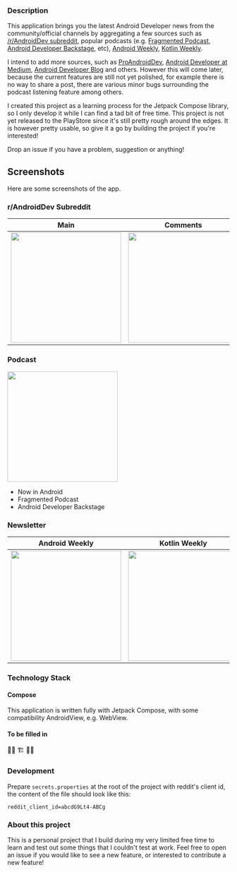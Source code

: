 ### Description
This application brings you the latest Android Developer news from the community/official channels by aggregating a few sources such as [/r/AndroidDev subreddit](https://reddit.com/r/androiddev), popular podcasts (e.g. [Fragmented Podcast](https://fragmentedpodcast.com/), [Android Developer Backstage](https://androidbackstage.blogspot.com/), etc), [Android Weekly](https://androidweekly.net/), [Kotlin Weekly](http://www.kotlinweekly.net/). 

I intend to add more sources, such as [ProAndroidDev](https://proandroiddev.com/), [Android Developer at Medium](https://medium.com/androiddevelopers), [Android Developer Blog](https://android-developers.googleblog.com) and others. However this will come later, because the current features are still not yet polished, for example there is no way to share a post, there are various minor bugs surrounding the podcast listening feature among others.

I created this project as a learning process for the Jetpack Compose library, so I only develop it while I can find a tad bit of free time. This project is not yet released to the PlayStore since it's still pretty rough around the edges. It is however pretty usable, so give it a go by building the project if you're interested!

Drop an issue if you have a problem, suggestion or anything!


## Screenshots

Here are some screenshots of the app.

### r/AndroidDev Subreddit
| Main | Comments |
| - | - |
| <img src="https://user-images.githubusercontent.com/1988156/151374120-b0b51876-a985-44dd-9503-bb8d40343b25.png" width="250px" /> | <img src="https://user-images.githubusercontent.com/1988156/151373905-980fcede-cc63-45f5-9b40-6cb266abace2.png" width="250px" /> |


### Podcast
<img src="https://user-images.githubusercontent.com/1988156/151373909-584e4222-382c-4194-87bf-62b440a2d3d0.png" width="250px" />

- Now in Android
- Fragmented Podcast
- Android Developer Backstage

### Newsletter
| Android Weekly | Kotlin Weekly |
| - | - |
| <img src="https://user-images.githubusercontent.com/1988156/151373911-32c65b08-faf3-40e7-8f03-a4e466a654f5.png" width="250px" /> | <img src="https://user-images.githubusercontent.com/1988156/151373916-52c67f9b-faa6-4db1-8cad-95a1a53eda35.png" width="250px" /> |

### Technology Stack
#### Compose
This application is written fully with Jetpack Compose, with some compatibility AndroidView, e.g. WebView.

#### To be filled in
👷‍♀️ 🏗️ 👷‍♂️

### Development
Prepare `secrets.properties` at the root of the project with reddit's client id, the content of the file should look like this:

```
reddit_client_id=abcdG9Lt4-ABCg
```

### About this project
This is a personal project that I build during my very limited free time to learn and test out some things that I couldn't test at work.
Feel free to open an issue if you would like to see a new feature, or interested to contribute a new feature!
